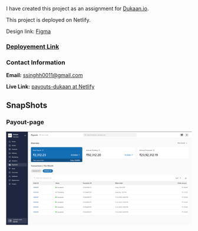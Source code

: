 
I have created this project as an assignment for [Dukaan.io](https://dukaan.io/).

This project is deployed on Netlify.

Design link: [Figma](https://www.figma.com/file/bEYvZixY37eFbwT3fwzEyV/Payouts?type=design&node-id=39203-197487&mode=design)

### [Deployement Link](https://astonishing-chebakia-788210.netlify.app)

### Contact Information

 **Email:** ssinghh0011@gmail.com
 
 **Live Link:** [payouts-dukaan at Netlify](https://astonishing-chebakia-788210.netlify.app)


## SnapShots

### Payout-page

![Screenshot (1500)](https://github.com/Shivamsinghbarman/Dukaan-Payouts/blob/main/public/dash_og.png)
